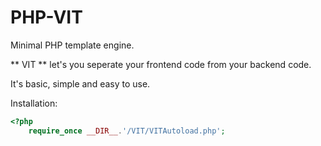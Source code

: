 # PHP-VIT
Minimal PHP template engine.

** VIT ** let's you seperate your frontend code from your backend code.

It's basic, simple and easy to use.

Installation:

```php
<?php
    require_once __DIR__.'/VIT/VITAutoload.php';
```
